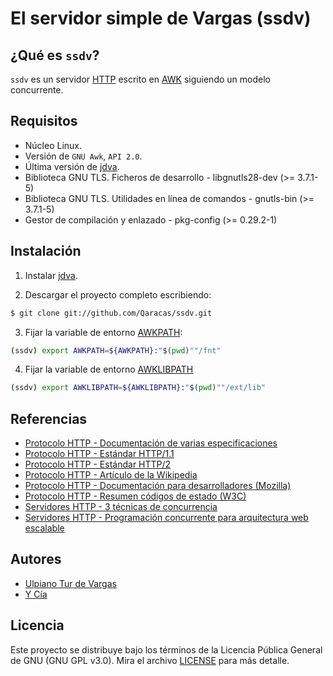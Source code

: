 # El servidor simple de Vargas (ssdv)

## ¿Qué es `ssdv`?

`ssdv` es un servidor [HTTP](https://es.wikipedia.org/wiki/Protocolo_de_transferencia_de_hipertexto) escrito en [AWK](https://www.gnu.org/software/gawk/manual/gawk.html) siguiendo un modelo concurrente.

## Requisitos

* Núcleo Linux.
* Versión de `GNU Awk`, `API 2.0`.
* Última versión de [jdva](https://github.com/Qaracas/jdva).
* Biblioteca GNU TLS. Ficheros de desarrollo - libgnutls28-dev (>= 3.7.1-5)
* Biblioteca GNU TLS. Utilidades en línea de comandos - gnutls-bin (>= 3.7.1-5)
* Gestor de compilación y enlazado - pkg-config (>= 0.29.2-1)

## Instalación

1. Instalar [jdva](https://github.com/Qaracas/jdva).

2. Descargar el proyecto completo escribiendo:

```bash
$ git clone git://github.com/Qaracas/ssdv.git
```

3. Fijar la variable de entorno [AWKPATH](https://www.gnu.org/software/gawk/manual/gawk.html#AWKPATH-Variable):

```bash
(ssdv) export AWKPATH=${AWKPATH}:"$(pwd)""/fnt"
```

4. Fijar la variable de entorno [AWKLIBPATH](https://www.gnu.org/software/gawk/manual/html_node/AWKLIBPATH-Variable.html)

```bash
(ssdv) export AWKLIBPATH=${AWKLIBPATH}:"$(pwd)""/ext/lib"
```

## Referencias

* [Protocolo HTTP - Documentación de varias especificaciones](https://httpwg.org/specs/)
* [Protocolo HTTP - Estándar HTTP/1.1](https://tools.ietf.org/html/rfc2616)
* [Protocolo HTTP - Estándar HTTP/2](https://tools.ietf.org/html/rfc7540)
* [Protocolo HTTP - Artículo de la Wikipedia](https://es.wikipedia.org/wiki/Protocolo_de_transferencia_de_hipertexto)
* [Protocolo HTTP - Documentación para desarrolladores (Mozilla)](https://developer.mozilla.org/es/docs/Web/HTTP)
* [Protocolo HTTP - Resumen códigos de estado (W3C)](https://www.w3schools.com/tags/ref_httpmessages.asp)
* [Servidores HTTP - 3 técnicas de concurrencia](https://www.linuxjournal.com/content/three-ways-web-server-concurrency)
* [Servidores HTTP - Programación concurrente para arquitectura web escalable](https://oparu.uni-ulm.de/xmlui/bitstream/handle/123456789/2450/vts_8082_11772.pdf?sequence=1&isAllowed=y)

## Autores

* [Ulpiano Tur de Vargas](https://github.com/Qaracas)
* [Y Cía](https://github.com/Qaracas/ssdv/contributors)

## Licencia

Este proyecto se distribuye bajo los términos de la Licencia Pública General de GNU (GNU GPL v3.0). Mira el archivo [LICENSE](LICENSE) para más detalle.
